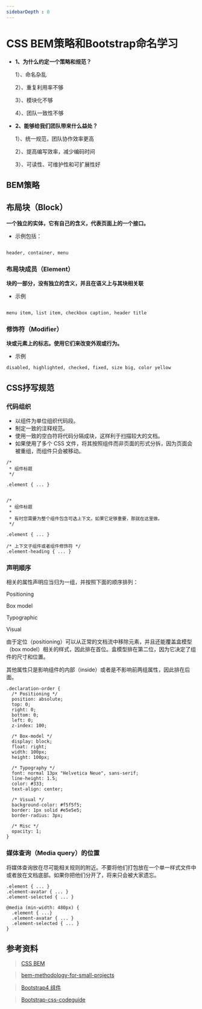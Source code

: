 ```yaml
---
sidebarDepth : 0
---
```

# CSS BEM策略和Bootstrap命名学习


- **1、为什么约定一个策略和规范？**

    1）、命名杂乱
    
    2）、重复利用率不够
    
    3）、模块化不够
    
    4）、团队一致性不够


- **2、能够给我们团队带来什么益处？**

    1）、统一规范，团队协作效率更高
    
    2）、提高编写效率，减少编码时间
    
    3）、可读性、可维护性和可扩展性好

## BEM策略

## 布局块（Block）

**一个独立的实体，它有自己的含义，代表页面上的一个接口。**

- 示例包括：


```

header, container, menu

```


### 布局块成员（Element）

**块的一部分，没有独立的含义，并且在语义上与其块相关联**

- 示例

```

menu item, list item, checkbox caption, header title

```

### 修饰符（Modifier）

**块或元素上的标志。使用它们来改变外观或行为。**

- 示例

```
disabled, highlighted, checked, fixed, size big, color yellow
```


## CSS抒写规范

### 代码组织

- 以组件为单位组织代码段。
- 制定一致的注释规范。
- 使用一致的空白符将代码分隔成块，这样利于扫描较大的文档。
- 如果使用了多个 CSS 文件，将其按照组件而非页面的形式分拆，因为页面会被重组，而组件只会被移动。


```
/*
 * 组件标题
 */

.element { ... }


/*
 * 组件标题
 *
 * 有时您需要为整个组件包含可选上下文。如果它足够重要，那就在这里做。
 */

.element { ... }

/* 上下文子组件或者组件修饰符 */
.element-heading { ... }
```

### 声明顺序

相关的属性声明应当归为一组，并按照下面的顺序排列：

Positioning

Box model

Typographic

Visual

由于定位（positioning）可以从正常的文档流中移除元素，并且还能覆盖盒模型（box model）相关的样式，因此排在首位。盒模型排在第二位，因为它决定了组件的尺寸和位置。

其他属性只是影响组件的内部（inside）或者是不影响前两组属性，因此排在后面。


```
.declaration-order {
  /* Positioning */
  position: absolute;
  top: 0;
  right: 0;
  bottom: 0;
  left: 0;
  z-index: 100;

  /* Box-model */
  display: block;
  float: right;
  width: 100px;
  height: 100px;

  /* Typography */
  font: normal 13px "Helvetica Neue", sans-serif;
  line-height: 1.5;
  color: #333;
  text-align: center;

  /* Visual */
  background-color: #f5f5f5;
  border: 1px solid #e5e5e5;
  border-radius: 3px;

  /* Misc */
  opacity: 1;
}
```

### 媒体查询（Media query）的位置

将媒体查询放在尽可能相关规则的附近。不要将他们打包放在一个单一样式文件中或者放在文档底部。如果你把他们分开了，将来只会被大家遗忘。


```
.element { ... }
.element-avatar { ... }
.element-selected { ... }

@media (min-width: 480px) {
  .element { ...}
  .element-avatar { ... }
  .element-selected { ... }
}

```


## 参考资料

> [CSS BEM](http://getbem.com/introduction/)

> [bem-methodology-for-small-projects](https://www.smashingmagazine.com/2014/07/bem-methodology-for-small-projects)

> [Bootstrap4 组件](http://bs4.ntp.org.cn/pages/components.html)

> [Bootstrap-css-codeguide](https://www.runoob.com/bootstrap/bootstrap-css-codeguide-html.html)
